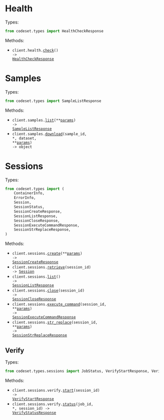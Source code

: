 # Health

Types:

```python
from codeset.types import HealthCheckResponse
```

Methods:

- <code title="get /health">client.health.<a href="./src/codeset/resources/health.py">check</a>() -> <a href="./src/codeset/types/health_check_response.py">HealthCheckResponse</a></code>

# Samples

Types:

```python
from codeset.types import SampleListResponse
```

Methods:

- <code title="get /samples">client.samples.<a href="./src/codeset/resources/samples.py">list</a>(\*\*<a href="src/codeset/types/sample_list_params.py">params</a>) -> <a href="./src/codeset/types/sample_list_response.py">SampleListResponse</a></code>
- <code title="get /samples/{dataset}/{sample_id}/download">client.samples.<a href="./src/codeset/resources/samples.py">download</a>(sample_id, \*, dataset, \*\*<a href="src/codeset/types/sample_download_params.py">params</a>) -> object</code>

# Sessions

Types:

```python
from codeset.types import (
    ContainerInfo,
    ErrorInfo,
    Session,
    SessionStatus,
    SessionCreateResponse,
    SessionListResponse,
    SessionCloseResponse,
    SessionExecuteCommandResponse,
    SessionStrReplaceResponse,
)
```

Methods:

- <code title="post /sessions">client.sessions.<a href="./src/codeset/resources/sessions/sessions.py">create</a>(\*\*<a href="src/codeset/types/session_create_params.py">params</a>) -> <a href="./src/codeset/types/session_create_response.py">SessionCreateResponse</a></code>
- <code title="get /sessions/{session_id}">client.sessions.<a href="./src/codeset/resources/sessions/sessions.py">retrieve</a>(session_id) -> <a href="./src/codeset/types/session.py">Session</a></code>
- <code title="get /sessions">client.sessions.<a href="./src/codeset/resources/sessions/sessions.py">list</a>() -> <a href="./src/codeset/types/session_list_response.py">SessionListResponse</a></code>
- <code title="delete /sessions/{session_id}">client.sessions.<a href="./src/codeset/resources/sessions/sessions.py">close</a>(session_id) -> <a href="./src/codeset/types/session_close_response.py">SessionCloseResponse</a></code>
- <code title="post /sessions/{session_id}/exec">client.sessions.<a href="./src/codeset/resources/sessions/sessions.py">execute_command</a>(session_id, \*\*<a href="src/codeset/types/session_execute_command_params.py">params</a>) -> <a href="./src/codeset/types/session_execute_command_response.py">SessionExecuteCommandResponse</a></code>
- <code title="post /sessions/{session_id}/str_replace">client.sessions.<a href="./src/codeset/resources/sessions/sessions.py">str_replace</a>(session_id, \*\*<a href="src/codeset/types/session_str_replace_params.py">params</a>) -> <a href="./src/codeset/types/session_str_replace_response.py">SessionStrReplaceResponse</a></code>

## Verify

Types:

```python
from codeset.types.sessions import JobStatus, VerifyStartResponse, VerifyStatusResponse
```

Methods:

- <code title="post /sessions/{session_id}/verify">client.sessions.verify.<a href="./src/codeset/resources/sessions/verify.py">start</a>(session_id) -> <a href="./src/codeset/types/sessions/verify_start_response.py">VerifyStartResponse</a></code>
- <code title="get /sessions/{session_id}/verify/{job_id}">client.sessions.verify.<a href="./src/codeset/resources/sessions/verify.py">status</a>(job_id, \*, session_id) -> <a href="./src/codeset/types/sessions/verify_status_response.py">VerifyStatusResponse</a></code>
